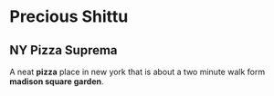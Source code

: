 # Precious Shittu
## NY Pizza Suprema
A neat **pizza** place in new york that is about a two minute walk form **madison square garden**. 
